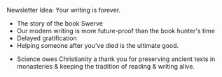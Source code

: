 Newsletter Idea: Your writing is forever.
- The story of the book Swerve
- Our modern writing is more future-proof than the book hunter's time
- Delayed gratification
- Helping someone after you've died is the ultimate good.

* Science owes Christianity a thank you for preserving ancient texts in monasteries & keeping the tradition of reading & writing alive.